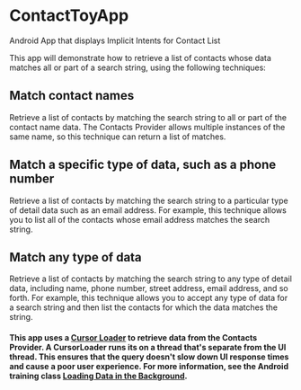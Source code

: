 # ContactToyApp
Android App that displays Implicit Intents for Contact List

This app will demonstrate how to retrieve a list of contacts whose data matches all or part of a search string, using the following techniques:

## Match contact names
Retrieve a list of contacts by matching the search string to all or part of the contact name data. The Contacts Provider allows multiple instances of the same name, so this technique can return a list of matches.

## Match a specific type of data, such as a phone number
Retrieve a list of contacts by matching the search string to a particular type of detail data such as an email address. For example, this technique allows you to list all of the contacts whose email address matches the search string.

## Match any type of data
Retrieve a list of contacts by matching the search string to any type of detail data, including name, phone number, street address, email address, and so forth. For example, this technique allows you to accept any type of data for a search string and then list the contacts for which the data matches the string.

#### This app uses a [Cursor Loader](https://developer.android.com/reference/android/support/v4/content/CursorLoader.html) to retrieve data from the Contacts Provider. A CursorLoader runs its on a thread that's separate from the UI thread. This ensures that the query doesn't slow down UI response times and cause a poor user experience. For more information, see the Android training class [Loading Data in the Background](https://developer.android.com/training/load-data-background/index.html).

